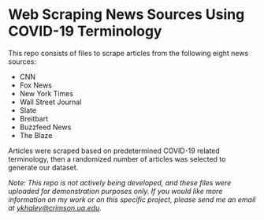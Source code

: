 # Web Scraping News Sources Using COVID-19 Terminology
This repo consists of files to scrape articles from the following eight news sources:
  - CNN
  - Fox News
  - New York Times
  - Wall Street Journal
  - Slate
  - Breitbart
  - Buzzfeed News
  - The Blaze

Articles were scraped based on predetermined COVID-19 related terminology, then a randomized number of articles was selected to generate our dataset.

*Note: This repo is not actively being developed, and these files were uploaded for demonstration purposes only. If you would like more information on my work or on this specific project, please send me an email at ykhaley@crimson.ua.edu.*
